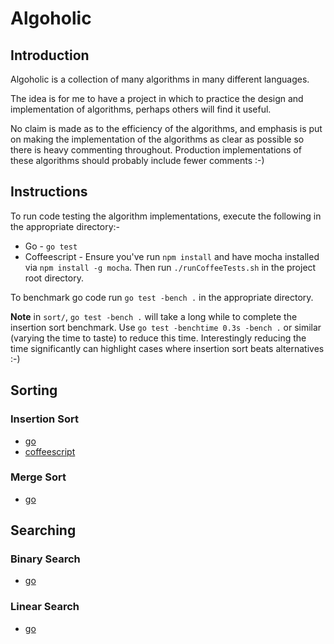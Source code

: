 # Algoholic #

## Introduction ##

Algoholic is a collection of many algorithms in many different languages.

The idea is for me to have a project in which to practice the design and implementation of
algorithms, perhaps others will find it useful.

No claim is made as to the efficiency of the algorithms, and emphasis is put on making the
implementation of the algorithms as clear as possible so there is heavy commenting
throughout. Production implementations of these algorithms should probably include fewer
comments :-)

## Instructions ##

To run code testing the algorithm implementations, execute the following in the appropriate
directory:-

* Go - `go test`
* Coffeescript - Ensure you've run `npm install` and have mocha installed via `npm install -g mocha`. Then run `./runCoffeeTests.sh` in the project root directory.

To benchmark go code run `go test -bench .` in the appropriate directory.

__Note__ in `sort/`, `go test -bench .` will take a long while to complete the insertion sort
benchmark. Use `go test -benchtime 0.3s -bench .` or similar (varying the time to taste) to
reduce this time. Interestingly reducing the time significantly can highlight cases where
insertion sort beats alternatives :-)

## Sorting ##

### Insertion Sort ###

* [go][isort_go]
* [coffeescript][isort_cs]

### Merge Sort ###

* [go][msort_go]

## Searching ##

### Binary Search ###

* [go][bsearch_go]

### Linear Search ###

* [go][lsearch_go]

[isort_go]:/sort/isort.go
[isort_cs]:/sort/isort.coffee

[msort_go]:/sort/msort.go

[bsearch_go]:/search/bsearch.go

[lsearch_go]:/search/lsearch.go
